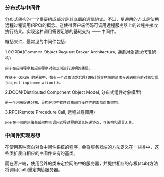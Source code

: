 
### 分布式与中间件

分布式架构的一个重要组成部分是其底层的通信协议。不过，更通用的方式是使用远程过程调用(RPC)的概念。这使得客户端代码可调用远程服务器上的过程并接收执行结果。实现这种调用需要足够的基础支持 —— 中间件。

概括来讲，最常见的中间件包括:

1.CORBA(Common Object Request Broker Architecture, 通用对象请求代理架构)

    用于在应用程序和应用程序对象之间进行透明的通信。

    在基于 CORBA 的系统中，都有一个对象请求代理(ORB)将客户端的请求传送到相应的对象实现(object implementation)上。

2.DCOM(Distributed Component Object Model, 分布式组件对象模型)

    是一个用来促进分布、异构环境中软件对象间互操作性的面向对象架构。

3.RPC(Remote Procedure Call, 远程过程调用)

    用于在不同的网络基础架构间调用远程过程的消息传递协议，与架构和语言无关。


### 中间件实现思想

在使用某种面向对象中间件系统的程序，会将服务器端的方法定义在一些类中，这些类扩展自相应的中间件专有的基类。

而在客户端，使用另外的类来定位网络中的服务器，并提供相应的存根(stub)方法将调用(call)重定向给服务器。
